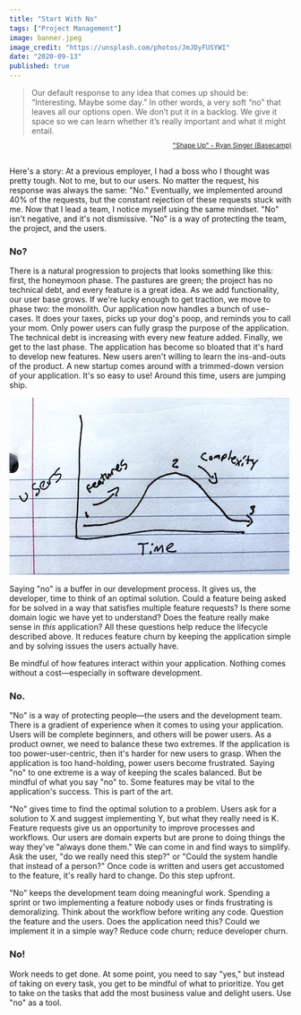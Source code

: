 ```yaml
---
title: "Start With No"
tags: ["Project Management"]
image: banner.jpeg
image_credit: "https://unsplash.com/photos/JmJDyFUSYWI"
date: "2020-09-13"
published: true
---
```


> Our default response to any idea that comes up should be: “Interesting. Maybe some day.” In other words, a very soft “no” that leaves all our options open. We don’t put it in a backlog. We give it space so we can learn whether it’s really important and what it might entail.

<div style="text-align: right; margin-bottom: 20px;">
    <sub style="margin-top: 0; position: relative; top: -10px;">
        <a href="https://basecamp.com/shapeup/1.2-chapter-03#responding-to-raw-ideas">"Shape Up" - Ryan Singer (Basecamp)</a>
    </sub>
</div>

Here's a story: At a previous employer, I had a boss who I thought was pretty tough. Not to me, but to our users. No matter the request, his response was always the same: "No." Eventually, we implemented around 40% of the requests, but the constant rejection of these requests stuck with me. Now that I lead a team, I notice myself using the same mindset. "No" isn't negative, and it's not dismissive. "No" is a way of protecting the team, the project, and the users.

### No?

There is a natural progression to projects that looks something like this: first, the honeymoon phase. The pastures are green; the project has no technical debt, and every feature is a great idea. As we add functionality, our user base grows. If we're lucky enough to get traction, we move to phase two: the monolith. Our application now handles a bunch of use-cases. It does your taxes, picks up your dog's poop, and reminds you to call your mom. Only power users can fully grasp the purpose of the application. The technical debt is increasing with every new feature added. Finally, we get to the last phase. The application has become so bloated that it's hard to develop new features. New users aren't willing to learn the ins-and-outs of the product. A new startup comes around with a trimmed-down version of your application. It's so easy to use! Around this time, users are jumping ship.

![Diagram showing a product's lifecycle](./feature-graph.jpg)

Saying "no" is a buffer in our development process. It gives us, the developer, time to think of an optimal solution. Could a feature being asked for be solved in a way that satisfies multiple feature requests? Is there some domain logic we have yet to understand? Does the feature really make sense in _this_ application? All these questions help reduce the lifecycle described above. It reduces feature churn by keeping the application simple and by solving issues the users actually have.

Be mindful of how features interact within your application. Nothing comes without a cost—especially in software development.

### No.

"No" is a way of protecting people—the users and the development team. There is a gradient of experience when it comes to using your application. Users will be complete beginners, and others will be power users. As a product owner, we need to balance these two extremes. If the application is too power-user-centric, then it's harder for new users to grasp. When the application is too hand-holding, power users become frustrated. Saying "no" to one extreme is a way of keeping the scales balanced. But be mindful of what you say "no" to. Some features may be vital to the application's success. This is part of the art.

"No" gives time to find the optimal solution to a problem. Users ask for a solution to X and suggest implementing Y, but what they really need is K. Feature requests give us an opportunity to improve processes and workflows. Our users are domain experts but are prone to doing things the way they've "always done them." We can come in and find ways to simplify. Ask the user, "do we really need this step?" or "Could the system handle that instead of a person?" Once code is written and users get accustomed to the feature, it's really hard to change. Do this step upfront.

"No" keeps the development team doing meaningful work. Spending a sprint or two implementing a feature nobody uses or finds frustrating is demoralizing. Think about the workflow before writing any code. Question the feature and the users. Does the application need this? Could we implement it in a simple way? Reduce code churn; reduce developer churn.

### No!

Work needs to get done. At some point, you need to say "yes," but instead of taking on every task, you get to be mindful of what to prioritize. You get to take on the tasks that add the most business value and delight users. Use "no" as a tool.
